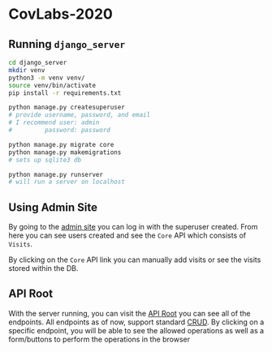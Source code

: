 # CovLabs-2020
## Running `django_server`
```bash
cd django_server
mkdir venv
python3 -m venv venv/
source venv/bin/activate
pip install -r requirements.txt

python manage.py createsuperuser
# provide username, password, and email
# I recommend user: admin
#         password: password

python manage.py migrate core
python manage.py makemigrations
# sets up sqlite3 db

python manage.py runserver
# will run a server on localhost
```
## Using Admin Site
By going to the [admin site](http://localhost:8000/admin) you can log in with the superuser created. From here you can see users created and see the `Core` API which consists of `Visits`.

By clicking on the `Core` API link you can manually add visits or see the visits stored within the DB.

## API Root
With the server running, you can visit the [API Root](http://localhost:8000/api/) you can see all of the endpoints. All endpoints as of now, support standard [CRUD](https://www.codecademy.com/articles/what-is-crud). By clicking on a specific endpoint, you will be able to see the allowed operations as well as a form/buttons to perform the operations in the browser

